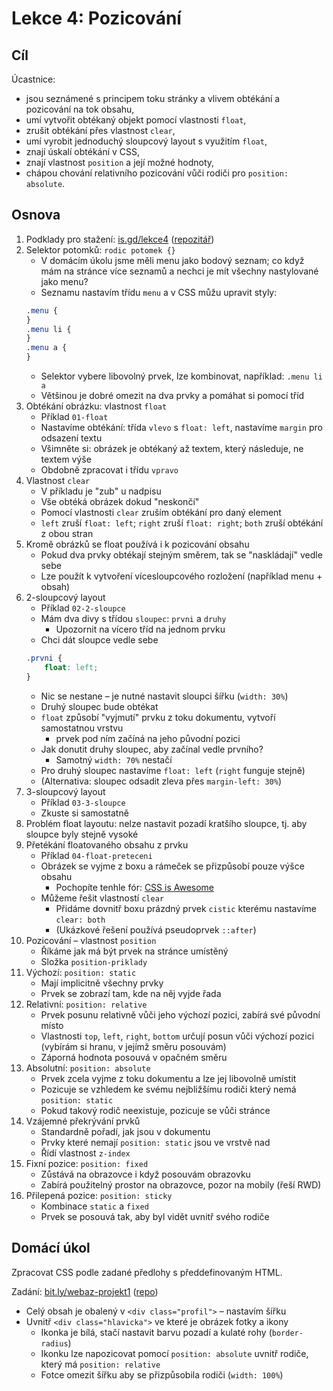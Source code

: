 # Lekce 4: Pozicování

## Cíl

Úcastnice:

- jsou seznámené s principem toku stránky a vlivem obtékání a pozicování na tok obsahu,
- umí vytvořit obtékaný objekt pomocí vlastnosti `float`,
- zrušit obtékání přes vlastnost `clear`,
- umí vyrobit jednoduchý sloupcový layout s využitím `float`,
- znají úskalí obtékání v CSS,
- znají vlastnost `position` a její možné hodnoty,
- chápou chování relativního pozicování vůči rodiči pro `position: absolute`.

## Osnova

1. Podklady pro stažení: [is.gd/lekce4](https://is.gd/lekce4) ([repozitář](https://github.com/TvorimWeb-2018-Praha/lekce04))
1. Selektor potomků: `rodic potomek {}`
    - V domácím úkolu jsme měli menu jako bodový seznam; co když mám na stránce více seznamů a nechci je mít všechny nastylované jako menu?
    - Seznamu nastavím třídu `menu` a v CSS můžu upravit styly:
    ```css
    .menu {
    }
    .menu li {
    }
    .menu a {
    }
    ```
    - Selektor vybere libovolný prvek, lze kombinovat, například: `.menu li a`
    - Většinou je dobré omezit na dva prvky a pomáhat si pomocí tříd
1. Obtékání obrázku: vlastnost `float`
    - Příklad `01-float`
    - Nastavíme obtékání: třída `vlevo` s `float: left`, nastavíme `margin` pro odsazení textu
    - Všimněte si: obrázek je obtékaný až textem, který následuje, ne textem výše
    - Obdobně zpracovat i třídu `vpravo`
1. Vlastnost `clear`
    - V příkladu je "zub" u nadpisu
    - Vše obtéká obrázek dokud "neskončí"
    - Pomocí vlastnosti `clear` zruším obtékání pro daný element
    - `left` zruší `float: left`; `right` zruší `float: right`; `both` zruší obtékání z obou stran
1. Kromě obrázků se float používá i k pozicování obsahu
    - Pokud dva prvky obtékají stejným směrem, tak se "naskládají" vedle sebe
    - Lze použít k vytvoření vícesloupcového rozložení (například menu + obsah)
1. 2-sloupcový layout
    - Příklad `02-2-sloupce`
    - Mám dva divy s třídou `sloupec`: `prvni` a `druhy`
        - Upozornit na vícero tříd na jednom prvku
    - Chci dát sloupce vedle sebe
    ```css
    .prvni {
        float: left;
    }
    ```
    - Nic se nestane – je nutné nastavit sloupci šířku (`width: 30%`)
    - Druhý sloupec bude obtékat
    - `float` způsobí "vyjmutí" prvku z toku dokumentu, vytvoří samostatnou vrstvu
        - prvek pod ním začíná na jeho původní pozici
    - Jak donutit druhy sloupec, aby začínal vedle prvního?
        - Samotný `width: 70%` nestačí
    - Pro druhý sloupec nastavíme `float: left` (`right` funguje stejně)
    - (Alternativa: sloupec odsadit zleva přes `margin-left: 30%`)
1. 3-sloupcový layout
    - Příklad `03-3-sloupce`
    - Zkuste si samostatně
1. Problém float layoutu: nelze nastavit pozadí kratšího sloupce, tj. aby sloupce byly stejně vysoké
1. Přetékání floatovaného obsahu z prvku
    - Příklad `04-float-preteceni`
    - Obrázek se vyjme z boxu a rámeček se přizpůsobí pouze výšce obsahu
        - Pochopíte tenhle fór: [CSS is Awesome](https://laughingsquid.com/css-is-awesome/)
    - Můžeme řešit vlastností `clear`
        - Přidáme dovnitř boxu prázdný prvek `cistic` kterému nastavíme `clear: both`
        - (Ukázkové řešení používá pseudoprvek `::after`)
1. Pozicování – vlastnost `position`
    - Říkáme jak má být prvek na stránce umístěný
    - Složka `position-priklady`
1. Výchozí: `position: static`
    - Mají implicitně všechny prvky
    - Prvek se zobrazí tam, kde na něj vyjde řada
1. Relativní: `position: relative`
    - Prvek posunu relativně vůči jeho výchozí pozici, zabírá své původní místo
    - Vlastnosti `top`, `left`, `right`, `bottom` určují posun vůči výchozí pozici (vybírám si hranu, v jejímž směru posouvám)
    - Záporná hodnota posouvá v opačném směru
1. Absolutní: `position: absolute`
    - Prvek zcela vyjme z toku dokumentu a lze jej libovolně umístit
    - Pozicuje se vzhledem ke svému nejbližšímu rodiči který nemá `position: static`
    - Pokud takový rodič neexistuje, pozicuje se vůči stránce
1. Vzájemné překrývání prvků
    - Standardně pořadí, jak jsou v dokumentu
    - Prvky které nemají `position: static` jsou ve vrstvě nad
    - Řídí vlastnost `z-index`
1. Fixní pozice: `position: fixed`
    - Zůstává na obrazovce i když posouvám obrazovku
    - Zabírá použitelný prostor na obrazovce, pozor na mobily (řeší RWD)
1. Přilepená pozice: `position: sticky`
    - Kombinace `static` a `fixed`
    - Prvek se posouvá tak, aby byl vidět uvnitř svého rodiče

## Domácí úkol

Zpracovat CSS podle zadané předlohy s předdefinovaným HTML.

Zadání: [bit.ly/webaz-projekt1](https://bit.ly/webaz-projekt1) ([repo](https://github.com/TvorimWeb-2018-Praha/projekt1-profil))

- Celý obsah je obalený v `<div class="profil">` – nastavím šířku
- Uvnitř `<div class="hlavicka">` ve které je obrázek fotky a ikony
    - Ikonka je bílá, stačí nastavit barvu pozadí a kulaté rohy (`border-radius`)
    - Ikonku lze napozicovat pomocí `position: absolute` uvnitř rodiče, který má `position: relative`
    - Fotce omezit šířku aby se přizpůsobila rodiči (`width: 100%`)
